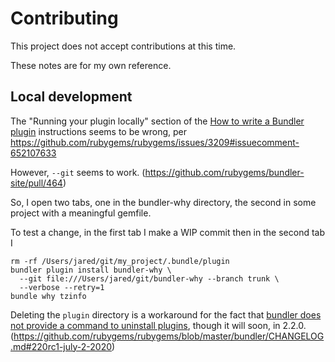 # Contributing

This project does not accept contributions at this time.

These notes are for my own reference.

## Local development

The "Running your plugin locally" section of the 
[How to write a Bundler plugin][1] instructions seems to be wrong, per 
https://github.com/rubygems/rubygems/issues/3209#issuecomment-652107633

However, `--git` seems to work.
(https://github.com/rubygems/bundler-site/pull/464)

So, I open two tabs, one in the bundler-why directory, the second in some
project with a meaningful gemfile.

To test a change, in the first tab I make a WIP commit then in the second tab I

```
rm -rf /Users/jared/git/my_project/.bundle/plugin
bundler plugin install bundler-why \
  --git file:///Users/jared/git/bundler-why --branch trunk \
  --verbose --retry=1
bundle why tzinfo
```

Deleting the `plugin` directory is a workaround for the fact that [bundler does
not provide a command to uninstall plugins][2], though it will soon, in 2.2.0.
(https://github.com/rubygems/rubygems/blob/master/bundler/CHANGELOG.md#220rc1-july-2-2020)

[1]: https://bundler.io/v2.0/guides/bundler_plugins.html
[2]: https://github.com/rubygems/rubygems/issues/3187
